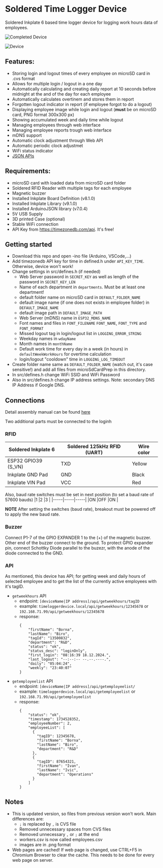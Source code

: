 # Soldered Time Logger Device
Soldered Inkplate 6 based time logger device for logging work hours data of employees.

![Completed Device](extras/images/completedDevice.jpg)

![Device](extras/images/deviceImage.jpg)

## Features:
- Storing login and logout times of every employee on microSD card in .cvs format
- Allows for multiple login / logout in a one day
- Automatically calculating and creating daily report at 10 seconds before midnight at the and of the day for each employee
- Automatically calculates overtinem and stores them in report
- Forgotten logout indicator in report (if employee forgot to do a logout)
- Displaying employee image while login and logout (**must** be on microSD card, PNG format 300x300 px)
- Showing accumulated week and daily time while logout
- Managing employees through web interface
- Managing employee reports trough web interface
- mDNS support
- Automatic clock adjustment through Web API
- Automatic periodic clock adjustmet
- WiFi status indicator
- [JSON APIs](README.md?tab=readme-ov-file#api)

## Requirements:
- microSD card with loaded data from microSD card folder
- Soldered RFID Reader with multiple tags for each employee
- Magnetic buzzer
- Installed Inkplate Board Definition (v8.1.0)
- Installed Inkplate Library (v9.1.0)
- Installed ArduinoJSON library (v7.0.4)
- 5V USB Supply
- 3D printed Case (optional)
- Stable WiFi connection
- API Key from https://timezonedb.com/api. It's free!

## Getting started
- Download this repo and open -ino file (Arduino, VSCode,...)
- Add timezonedb API key for time in defined.h under `API_KEY_TIME`. Otherwise, device won't work!
- Change settings in src/defines.h (if needed)
  - Web Server password in `SECRET_KEY` as well as length of the password in `SECRET_KEY_LEN`
  - Name of each department in `departments`. Must be at least one department!
  - default folder name on microSD card in `DEFAULT_FOLDER_NAME`
  - default image name (if one does not exists in employee folder) in `DEFAULT_IMAGE_NAME`
  - default image path in `DEFAULT_IMAGE_PATH`
  - Web Server (mDNS) name in `ESP32_MDNS_NAME`
  - Font names and files in `FONT_FILENAME` `FONT_NAME`, `FONT_TYPE` and `FONT_FORMAT`
  - Missed logout tag in login/logout list in `LOGGING_ERROR_STRING`
  - Weekday names in `wdayName`
  - Month names in `monthName`
  - Default work time for every day in a week (in hours) in `defaultWeekWorkHours` for overtime calculation
  - login/logout "cooldown" time in `LOGGING_LOG_TIMEOUT`
- Create folder name same as `DEFAULT_FOLDER_NAME` (watch out, it's case sensitive!) and add all files from microSdCardPrep in this directory.
- In src/defines.h change WiFi SSID and WiFi Password
- Also in src/defines.h change IP address settings. Note: secondary DNS IP Address if Google DNS.

## Connections
Detail assembly manual can be found [here](Assembly/README.md)

Two additional parts must be connected to the loginh
### RFID
|Soldered Inkplate 6|Soldered 125kHz RFID (UART)|Wire color|
|-------------------|---------------------------|----------|
|ESP32 GPIO39 (S_VN)|TXD                        |Yellow    |
|Inkplate GND Pad   |GND                        |Black     |
|Inkplate VIN Pad   |VCC                        |Red       |

Also, baud rate switches must be set in next position (to set a baud rate of 57600 bauds)
|1    |2    |3    |
|-----|-----|-----|
|ON   |OFF  |ON   |

**NOTE** After setting the switches (baud rate), breakout must be powered off to apply the new baud rate.

### Buzzer
Connect P1-7 of the GPIO EXPANDER 1 to the (+) of the magnetic buzzer. Other end of the buzzer connect to the ground. To protect GPIO expander pin, connect Schottky Diode parallel to the buzezr, with the anode of the diode connected to the GND.

### API
As mentioned, this device has API; for getting week and daily hours of selected employee and to get the list of the currently active employees with it's tagID.

- `getweekhours` API
    - endpoint: `[deviceName|IP address]/api/getweekhours/tagID`
    - example: `timeloggerdevice.local/api/getweekhours/12345678` or `192.168.71.99/api/getweekhours/12345678`
    - response:
       ````
       {
           "firstName": "Borna",
           "lastName": "Biro",
           "tagId": "13500832",
           "department": "R&D",
           "status": "ok",
           "status_desc": "loginOnly",
           "first_login": "08:16:39 18.12.2024.",
           "last_logout": "--:--:-- --.--.----.",
           "daily": "05:04:24",
           "weekly": "23:40:07"
       }
       ````
- `getemployeelist` API
    - endpoint: `[deviceName|IP address]/api/getemployeelist/`
    - example: `timeloggerdevice.local/api/getemployeelist` or `192.168.71.99/api/getemployeelist`
    - response:
       ````
       {
           "status": "ok",
           "timestamp": 1734528352,
           "employeeNumber": 2,
           "employeeList": [
             {
               "tagID": 12345678,
               "firstName": "Borna",
               "lastName": "Biro",
               "department": "R&D"
             },
             {
               "tagID": 87654321,
               "firstName": "Ivan",
               "lastName": "Ivic",
               "department": "Operations"
             }
           ]
       }
       ````

## Notes
- This is updated version, so files from previous version won't work. Main differences are:
  - `;` is replaced by `,` is CVS file
  - Removed unnecessary spaces from CVS files
  - Removed unnecessary `,` or `;` at the end
  - workers.csv is now called employees.csv
  - images are in .png format
- Web pages are cached! If web page is changed, use CTRL+F5 in Chromium Browser to clear the cache. This needs to be done for every web page on server.
